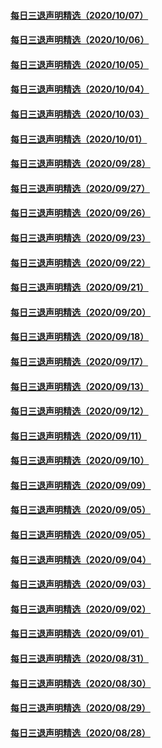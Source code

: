 #### [每日三退声明精选（2020/10/07）](master/../pages/nf3104/n12461165.md) 
#### [每日三退声明精选（2020/10/06）](master/../pages/nf3104/n12458497.md) 
#### [每日三退声明精选（2020/10/05）](master/../pages/nf3104/n12456140.md) 
#### [每日三退声明精选（2020/10/04）](master/../pages/nf3104/n12453324.md) 
#### [每日三退声明精选（2020/10/03）](master/../pages/nf3104/n12451331.md) 
#### [每日三退声明精选（2020/10/01）](master/../pages/nf3104/n12445540.md) 
#### [每日三退声明精选（2020/09/28）](master/../pages/nf3104/n12438107.md) 
#### [每日三退声明精选（2020/09/27）](master/../pages/nf3104/n12435063.md) 
#### [每日三退声明精选（2020/09/26）](master/../pages/nf3104/n12433528.md) 
#### [每日三退声明精选（2020/09/23）](master/../pages/nf3104/n12426110.md) 
#### [每日三退声明精选（2020/09/22）](master/../pages/nf3104/n12423519.md) 
#### [每日三退声明精选（2020/09/21）](master/../pages/nf3104/n12420805.md) 
#### [每日三退声明精选（2020/09/20）](master/../pages/nf3104/n12418376.md) 
#### [每日三退声明精选（2020/09/18）](master/../pages/nf3104/n12414992.md) 
#### [每日三退声明精选（2020/09/17）](master/../pages/nf3104/n12412322.md) 
#### [每日三退声明精选（2020/09/13）](master/../pages/nf3104/n12401819.md) 
#### [每日三退声明精选（2020/09/12）](master/../pages/nf3104/n12399944.md) 
#### [每日三退声明精选（2020/09/11）](master/../pages/nf3104/n12398109.md) 
#### [每日三退声明精选（2020/09/10）](master/../pages/nf3104/n12395498.md) 
#### [每日三退声明精选（2020/09/09）](master/../pages/nf3104/n12393267.md) 
#### [每日三退声明精选（2020/09/05）](master/../pages/nf3104/n12387810.md) 
#### [每日三退声明精选（2020/09/05）](master/../pages/nf3104/n12383584.md) 
#### [每日三退声明精选（2020/09/04）](master/../pages/nf3104/n12382224.md) 
#### [每日三退声明精选（2020/09/03）](master/../pages/nf3104/n12379453.md) 
#### [每日三退声明精选（2020/09/02）](master/../pages/nf3104/n12376929.md) 
#### [每日三退声明精选（2020/09/01）](master/../pages/nf3104/n12374271.md) 
#### [每日三退声明精选（2020/08/31）](master/../pages/nf3104/n12371817.md) 
#### [每日三退声明精选（2020/08/30）](master/../pages/nf3104/n12369185.md) 
#### [每日三退声明精选（2020/08/29）](master/../pages/nf3104/n12367134.md) 
#### [每日三退声明精选（2020/08/28）](master/../pages/nf3104/n12365653.md) 
